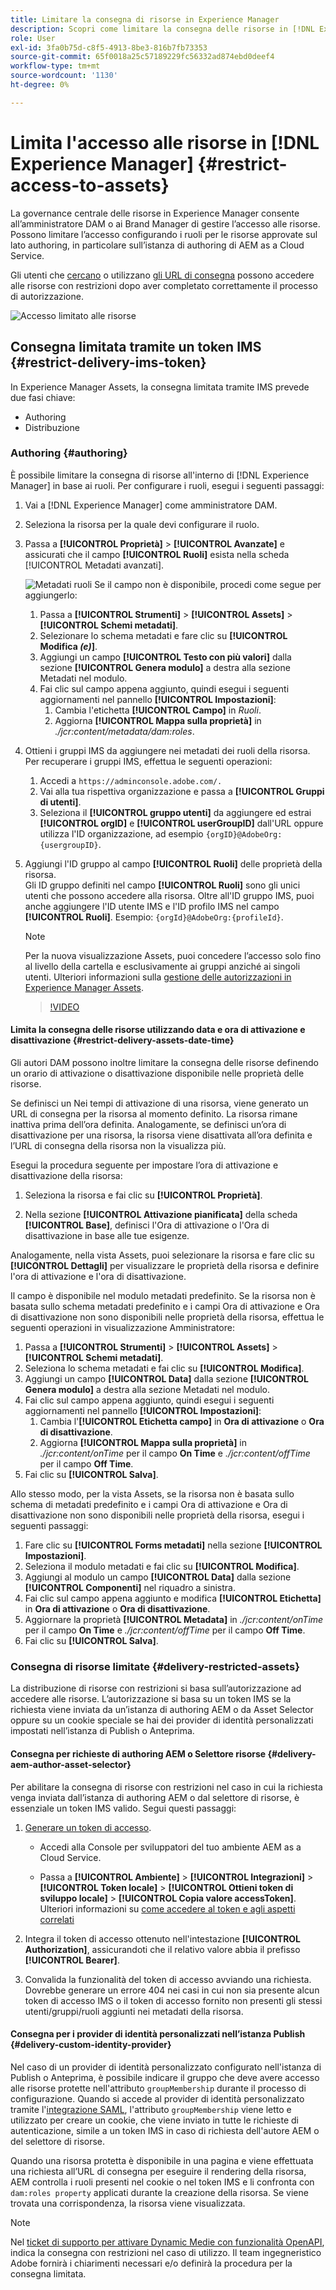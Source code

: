 ```yaml
---
title: Limitare la consegna di risorse in Experience Manager
description: Scopri come limitare la consegna delle risorse in [!DNL Experience Manager].
role: User
exl-id: 3fa0b75d-c8f5-4913-8be3-816b7fb73353
source-git-commit: 65f0018a25c57189229fc56332ad874ebd0deef4
workflow-type: tm+mt
source-wordcount: '1130'
ht-degree: 0%

---
```


# Limita l&#39;accesso alle risorse in [!DNL Experience Manager] {#restrict-access-to-assets}

La governance centrale delle risorse in Experience Manager consente all’amministratore DAM o ai Brand Manager di gestire l’accesso alle risorse. Possono limitare l’accesso configurando i ruoli per le risorse approvate sul lato authoring, in particolare sull’istanza di authoring di AEM as a Cloud Service.

Gli utenti che [cercano](search-assets-api.md) o utilizzano [gli URL di consegna](deliver-assets-apis.md) possono accedere alle risorse con restrizioni dopo aver completato correttamente il processo di autorizzazione.

![Accesso limitato alle risorse](/help/assets/assets/restricted-access.png)

## Consegna limitata tramite un token IMS {#restrict-delivery-ims-token}

In Experience Manager Assets, la consegna limitata tramite IMS prevede due fasi chiave:

* Authoring
* Distribuzione

### Authoring {#authoring}

È possibile limitare la consegna di risorse all&#39;interno di [!DNL Experience Manager] in base ai ruoli. Per configurare i ruoli, esegui i seguenti passaggi:

1. Vai a [!DNL Experience Manager] come amministratore DAM.
1. Seleziona la risorsa per la quale devi configurare il ruolo.
1. Passa a **[!UICONTROL Proprietà]** > **[!UICONTROL Avanzate]** e assicurati che il campo **[!UICONTROL Ruoli]** esista nella scheda [!UICONTROL Metadati avanzati].

   ![Metadati ruoli](/help/assets/assets/roles_metadata.jpg)
Se il campo non è disponibile, procedi come segue per aggiungerlo:

   1. Passa a **[!UICONTROL Strumenti]** > **[!UICONTROL Assets]** > **[!UICONTROL Schemi metadati]**.
   1. Selezionare lo schema metadati e fare clic su **[!UICONTROL Modifica _(e)_]**.
   1. Aggiungi un campo **[!UICONTROL Testo con più valori]** dalla sezione **[!UICONTROL Genera modulo]** a destra alla sezione Metadati nel modulo.
   1. Fai clic sul campo appena aggiunto, quindi esegui i seguenti aggiornamenti nel pannello **[!UICONTROL Impostazioni]**:
      1. Cambia l&#39;etichetta **[!UICONTROL Campo]** in _Ruoli_.
      1. Aggiorna **[!UICONTROL Mappa sulla proprietà]** in _./jcr:content/metadata/dam:roles_.

1. Ottieni i gruppi IMS da aggiungere nei metadati dei ruoli della risorsa. Per recuperare i gruppi IMS, effettua le seguenti operazioni:
   1. Accedi a `https://adminconsole.adobe.com/.`
   1. Vai alla tua rispettiva organizzazione e passa a **[!UICONTROL Gruppi di utenti]**.
   1. Seleziona il **[!UICONTROL gruppo utenti]** da aggiungere ed estrai **[!UICONTROL orgID]** e **[!UICONTROL userGroupID]** dall&#39;URL oppure utilizza l&#39;ID organizzazione, ad esempio `{orgID}@AdobeOrg:{usergroupID}`.

1. Aggiungi l&#39;ID gruppo al campo **[!UICONTROL Ruoli]** delle proprietà della risorsa. <br>
Gli ID gruppo definiti nel campo **[!UICONTROL Ruoli]** sono gli unici utenti che possono accedere alla risorsa. Oltre all&#39;ID gruppo IMS, puoi anche aggiungere l&#39;ID utente IMS e l&#39;ID profilo IMS nel campo **[!UICONTROL Ruoli]**. Esempio: `{orgId}@AdobeOrg:{profileId}`.

   >[!NOTE]
   >
   >Per la nuova visualizzazione Assets, puoi concedere l’accesso solo fino al livello della cartella e esclusivamente ai gruppi anziché ai singoli utenti. Ulteriori informazioni sulla [gestione delle autorizzazioni in Experience Manager Assets](https://experienceleague.adobe.com/en/docs/experience-manager-assets-essentials/help/get-started-admins/folder-access/manage-permissions).

   >[!VIDEO](https://video.tv.adobe.com/v/3427429)

#### Limita la consegna delle risorse utilizzando data e ora di attivazione e disattivazione {#restrict-delivery-assets-date-time}

Gli autori DAM possono inoltre limitare la consegna delle risorse definendo un orario di attivazione o disattivazione disponibile nelle proprietà delle risorse.

Se definisci un Nei tempi di attivazione di una risorsa, viene generato un URL di consegna per la risorsa al momento definito. La risorsa rimane inattiva prima dell’ora definita. Analogamente, se definisci un’ora di disattivazione per una risorsa, la risorsa viene disattivata all’ora definita e l’URL di consegna della risorsa non la visualizza più.

Esegui la procedura seguente per impostare l’ora di attivazione e disattivazione della risorsa:

1. Seleziona la risorsa e fai clic su **[!UICONTROL Proprietà]**.

1. Nella sezione **[!UICONTROL Attivazione pianificata]** della scheda **[!UICONTROL Base]**, definisci l&#39;Ora di attivazione o l&#39;Ora di disattivazione in base alle tue esigenze.

Analogamente, nella vista Assets, puoi selezionare la risorsa e fare clic su **[!UICONTROL Dettagli]** per visualizzare le proprietà della risorsa e definire l&#39;ora di attivazione e l&#39;ora di disattivazione.

Il campo è disponibile nel modulo metadati predefinito. Se la risorsa non è basata sullo schema metadati predefinito e i campi Ora di attivazione e Ora di disattivazione non sono disponibili nelle proprietà della risorsa, effettua le seguenti operazioni in visualizzazione Amministratore:

1. Passa a **[!UICONTROL Strumenti]** > **[!UICONTROL Assets]** > **[!UICONTROL Schemi metadati]**.
1. Seleziona lo schema metadati e fai clic su **[!UICONTROL Modifica]**.
1. Aggiungi un campo **[!UICONTROL Data]** dalla sezione **[!UICONTROL Genera modulo]** a destra alla sezione Metadati nel modulo.
1. Fai clic sul campo appena aggiunto, quindi esegui i seguenti aggiornamenti nel pannello **[!UICONTROL Impostazioni]**:
   1. Cambia l&#39;**[!UICONTROL Etichetta campo]** in **Ora di attivazione** o **Ora di disattivazione**.
   1. Aggiorna **[!UICONTROL Mappa sulla proprietà]** in _./jcr:content/onTime_ per il campo **On Time** e _./jcr:content/offTime_ per il campo **Off Time**.
1. Fai clic su **[!UICONTROL Salva]**.

Allo stesso modo, per la vista Assets, se la risorsa non è basata sullo schema di metadati predefinito e i campi Ora di attivazione e Ora di disattivazione non sono disponibili nelle proprietà della risorsa, esegui i seguenti passaggi:

1. Fare clic su **[!UICONTROL Forms metadati]** nella sezione **[!UICONTROL Impostazioni]**.
1. Seleziona il modulo metadati e fai clic su **[!UICONTROL Modifica]**.
1. Aggiungi al modulo un campo **[!UICONTROL Data]** dalla sezione **[!UICONTROL Componenti]** nel riquadro a sinistra.
1. Fai clic sul campo appena aggiunto e modifica **[!UICONTROL Etichetta]** in **Ora di attivazione** o **Ora di disattivazione**.
1. Aggiornare la proprietà **[!UICONTROL Metadata]** in _./jcr:content/onTime_ per il campo **On Time** e _./jcr:content/offTime_ per il campo **Off Time**.
1. Fai clic su **[!UICONTROL Salva]**.



### Consegna di risorse limitate {#delivery-restricted-assets}

La distribuzione di risorse con restrizioni si basa sull’autorizzazione ad accedere alle risorse. L’autorizzazione si basa su un token IMS se la richiesta viene inviata da un’istanza di authoring AEM o da Asset Selector oppure su un cookie speciale se hai dei provider di identità personalizzati impostati nell’istanza di Publish o Anteprima.

#### Consegna per richieste di authoring AEM o Selettore risorse {#delivery-aem-author-asset-selector}

Per abilitare la consegna di risorse con restrizioni nel caso in cui la richiesta venga inviata dall’istanza di authoring AEM o dal selettore di risorse, è essenziale un token IMS valido. Segui questi passaggi:

1. [Generare un token di accesso](https://experienceleague.adobe.com/docs/experience-manager-cloud-service/content/implementing/developing/generating-access-tokens-for-server-side-apis.html?lang=en#generating-the-access-token).
   * Accedi alla Console per sviluppatori del tuo ambiente AEM as a Cloud Service.

   * Passa a **[!UICONTROL Ambiente]** > **[!UICONTROL Integrazioni]** > **[!UICONTROL Token locale]** > **[!UICONTROL Ottieni token di sviluppo locale]** > **[!UICONTROL Copia valore accessToken]**. Ulteriori informazioni su [come accedere al token e agli aspetti correlati](https://experienceleague.adobe.com/docs/experience-manager-cloud-service/content/implementing/developing/generating-access-tokens-for-server-side-apis.html?lang=en#generating-the-access-token)

1. Integra il token di accesso ottenuto nell&#39;intestazione **[!UICONTROL Authorization]**, assicurandoti che il relativo valore abbia il prefisso **[!UICONTROL Bearer]**.

1. Convalida la funzionalità del token di accesso avviando una richiesta. Dovrebbe generare un errore 404 nei casi in cui non sia presente alcun token di accesso IMS o il token di accesso fornito non presenti gli stessi utenti/gruppi/ruoli aggiunti nei metadati della risorsa.

#### Consegna per i provider di identità personalizzati nell’istanza Publish {#delivery-custom-identity-provider}

Nel caso di un provider di identità personalizzato configurato nell&#39;istanza di Publish o Anteprima, è possibile indicare il gruppo che deve avere accesso alle risorse protette nell&#39;attributo `groupMembership` durante il processo di configurazione. Quando si accede al provider di identità personalizzato tramite l&#39;[integrazione SAML](https://experienceleague.adobe.com/en/docs/experience-manager-learn/cloud-service/authentication/saml-2-0), l&#39;attributo `groupMembership` viene letto e utilizzato per creare un cookie, che viene inviato in tutte le richieste di autenticazione, simile a un token IMS in caso di richiesta dell&#39;autore AEM o del selettore di risorse.

Quando una risorsa protetta è disponibile in una pagina e viene effettuata una richiesta all’URL di consegna per eseguire il rendering della risorsa, AEM controlla i ruoli presenti nel cookie o nel token IMS e li confronta con `dam:roles property` applicati durante la creazione della risorsa. Se viene trovata una corrispondenza, la risorsa viene visualizzata.

>[!NOTE]
>
> Nel [ticket di supporto per attivare Dynamic Medie con funzionalità OpenAPI](/help/assets/dynamic-media-open-apis-overview.md#how-to-enable-the-dynamic-media-with-openapi-capabilities), indica la consegna con restrizioni nel caso di utilizzo. Il team ingegneristico Adobe fornirà i chiarimenti necessari e/o definirà la procedura per la consegna limitata.

